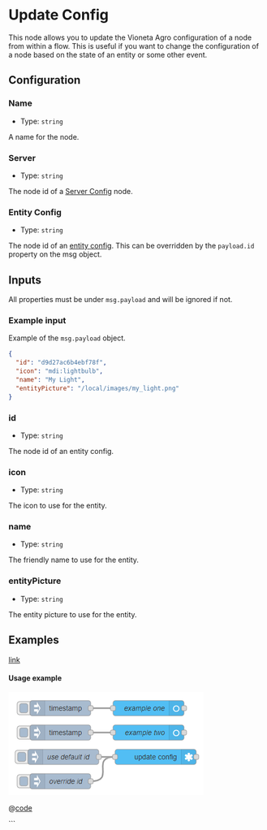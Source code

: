# Update Config

This node allows you to update the Vioneta Agro configuration of a node from within a flow. This is useful if you want to change the configuration of a node based on the state of an entity or some other event.

## Configuration

### Name

- Type: `string`

A name for the node.

### Server

- Type: `string`

The node id of a [Server Config](/node/config-server.md) node.

### Entity Config

- Type: `string`

The node id of an [entity config](/node/entity-config.md). This can be overridden by the `payload.id` property on the msg object.

## Inputs

All properties must be under `msg.payload` and will be ignored if not.

### Example input

Example of the `msg.payload` object.

```json
{
  "id": "d9d27ac6b4ebf78f",
  "icon": "mdi:lightbulb",
  "name": "My Light",
  "entityPicture": "/local/images/my_light.png"
}
```

### id

- Type: `string`

The node id of an entity config.

### icon

- Type: `string`

The icon to use for the entity.

### name

- Type: `string`

The friendly name to use for the entity.

### entityPicture

- Type: `string`

The entity picture to use for the entity.

## Examples

<InfoPanelOnly>

[link](https://vioneta.github.io/node-red-contrib-vioneta-agro-websocket/node/update-config.html#examples)

</InfoPanelOnly>

<DocsOnly>

#### Usage example

![screenshot](./images/update_config_use01.png)

@[code](@examples/node/update-config/use01.json)

</DocsOnly>
```
